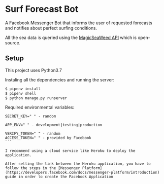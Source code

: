 # Surf Forecast Bot

A Facebook Messenger Bot that informs the user of requested forecasts and notifies about perfect surfing conditions.

All the sea data is queried using the [MagicSeaWeed API](https://pt.magicseaweed.com/developer/api) which is open-source.


## Setup

This project uses Python3.7

Instaling all the dependencies and running the server:

```bash
$ pipenv install
$ pipenv shell
$ python manage.py runserver
```

Required environmental variables:
````
SECRET_KEY=" " - random

APP_ENV=" " - development|testing|production

VERIFY_TOKEN=" " - random
ACCESS_TOKEN=" " - provided by Facebook
```

I recommend using a cloud service like Heroku to deploy the application.

After setting the link between the Heroku application, you have to follow the steps in the [Messenger Platform](https://developers.facebook.com/docs/messenger-platform/introduction) guide in order to create the Facebook Application
